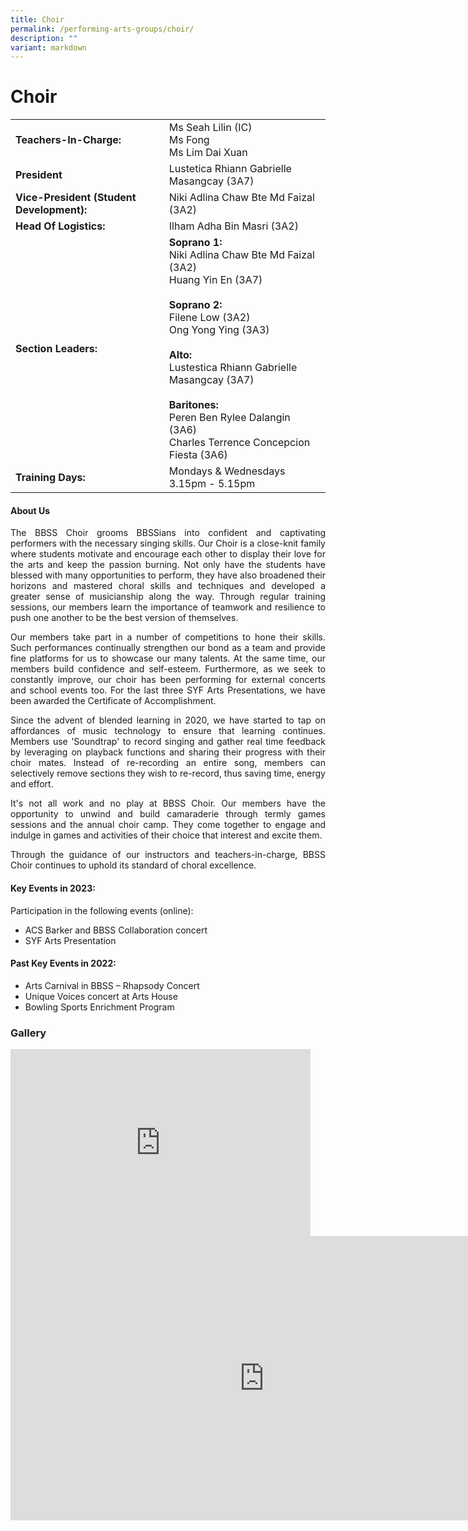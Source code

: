 ```yaml
---
title: Choir
permalink: /performing-arts-groups/choir/
description: ""
variant: markdown
---
```

# Choir

|                             |               |
|--------------------|---------------------|
| **Teachers-In-Charge:**                              | Ms Seah Lilin (IC)<br>Ms Fong          <br>Ms Lim Dai Xuan         |
| **President**                                                | Lustetica Rhiann Gabrielle Masangcay (3A7)                                 |
| **Vice-President (Student Development):**                                          | Niki Adlina Chaw Bte Md Faizal (3A2)                                           | **Vice-President (Student Welfare):**                                          | Peren Ben Rylee Dalangin (3A6)                                            |
| **Head Of Logistics:**                                       | Ilham Adha Bin Masri (3A2)                                          |
| **Section Leaders:** | **Soprano 1:**<br>Niki Adlina Chaw Bte Md Faizal (3A2)<br>Huang Yin En (3A7)<br><br>**Soprano 2:**<br>Filene Low (3A2)<br> Ong Yong Ying (3A3)<br><br>**Alto:**<br> Lustestica Rhiann Gabrielle Masangcay (3A7)<br><br> **Baritones:**<br>Peren Ben Rylee Dalangin (3A6)<br>Charles Terrence Concepcion Fiesta (3A6)  |
| **Training Days:**<br>                                       | Mondays &amp; Wednesdays<br>3.15pm - 5.15pm      |
#### About Us

<p style="text-align: justify;">The BBSS Choir grooms BBSSians into confident and captivating performers with the necessary singing skills. Our Choir is a close-knit family where students motivate and encourage each other to display their love for the arts and keep the passion burning. Not only have the students have blessed with many opportunities to perform, they have also broadened their horizons and mastered choral skills and techniques and developed a greater sense of musicianship along the way. Through regular training sessions, our members learn the importance of teamwork and resilience to push one another to be the best version of themselves. </p>

<p style="text-align: justify;">Our members take part in a number of competitions to hone their skills. Such performances continually strengthen our bond as a team and provide fine platforms for us to showcase our many talents. At the same time, our members build confidence and self-esteem. Furthermore, as we seek to constantly improve, our choir has been performing for external concerts and school events too. For the last three SYF Arts Presentations, we have been awarded the Certificate of Accomplishment.</p>

<p style="text-align: justify;">Since the advent of blended learning in 2020, we have started to tap on affordances of music technology to ensure that learning continues. Members use 'Soundtrap' to record singing and gather real time feedback by leveraging on playback functions and sharing their progress with their choir mates. Instead of re-recording an entire song, members can selectively remove sections they wish to re-record, thus saving time, energy and effort.</p>
  

<p style="text-align: justify;">It's not all work and no play at BBSS Choir. Our members have the opportunity to unwind and build camaraderie through termly games sessions and the annual choir camp. They come together to engage and indulge in games and activities of their choice that interest and excite them.</p>

<p style="text-align: justify;">Through the guidance of our instructors and teachers-in-charge, BBSS Choir continues to uphold its standard of choral excellence.</p>  

#### Key Events in 2023:

Participation in the following events (online):

*   ACS Barker and BBSS Collaboration concert
*   SYF Arts Presentation


#### Past Key Events in 2022:

*   Arts Carnival in BBSS – Rhapsody Concert
*   Unique Voices concert at Arts House 
*   Bowling Sports Enrichment Program


### Gallery
<iframe allowfullscreen="true" height="299" width="480" frameborder="0" src="https://docs.google.com/presentation/d/e/2PACX-1vShIpkTeqbE32GEU5OMPxFpWoRwsd1UqDXU3CGjfVSu3yZgn9R6EVKZA9MJq2vwKUJGekTKsSY4VCG4/embed?start=true&amp;loop=true&amp;delayms=3000"></iframe>


<iframe allowfullscreen="" allow="accelerometer; autoplay; clipboard-write; encrypted-media; gyroscope; picture-in-picture" frameborder="0" title="BBSS Choir 2021" src="https://www.youtube.com/embed/1KsTJ8TH4v8" height="455" width="812"></iframe>
